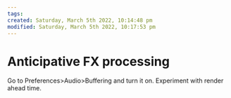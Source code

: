 ```yaml
---
tags: 
created: Saturday, March 5th 2022, 10:14:48 pm
modified: Saturday, March 5th 2022, 10:17:53 pm
---
```


# Anticipative FX processing
Go to Preferences>Audio>Buffering and turn it on. Experiment with render ahead time.